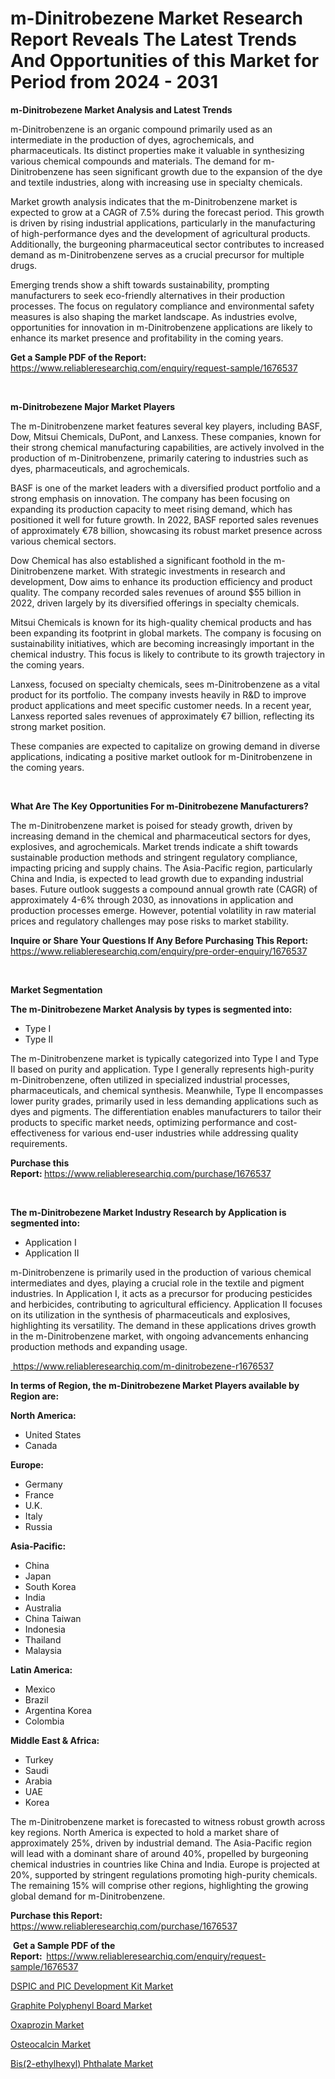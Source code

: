 <p><h1>m-Dinitrobezene Market Research Report Reveals The Latest Trends And Opportunities of this Market for Period from 2024 - 2031</h1></p><p><strong>m-Dinitrobezene Market Analysis and Latest Trends</strong></p>
<p><p>m-Dinitrobenzene is an organic compound primarily used as an intermediate in the production of dyes, agrochemicals, and pharmaceuticals. Its distinct properties make it valuable in synthesizing various chemical compounds and materials. The demand for m-Dinitrobenzene has seen significant growth due to the expansion of the dye and textile industries, along with increasing use in specialty chemicals.</p><p>Market growth analysis indicates that the m-Dinitrobenzene market is expected to grow at a CAGR of 7.5% during the forecast period. This growth is driven by rising industrial applications, particularly in the manufacturing of high-performance dyes and the development of agricultural products. Additionally, the burgeoning pharmaceutical sector contributes to increased demand as m-Dinitrobenzene serves as a crucial precursor for multiple drugs.</p><p>Emerging trends show a shift towards sustainability, prompting manufacturers to seek eco-friendly alternatives in their production processes. The focus on regulatory compliance and environmental safety measures is also shaping the market landscape. As industries evolve, opportunities for innovation in m-Dinitrobenzene applications are likely to enhance its market presence and profitability in the coming years.</p></p>
<p><strong>Get a Sample PDF of the Report:&nbsp;</strong> <a href="https://www.reliableresearchiq.com/enquiry/request-sample/1676537?utm_campaign=103&utm_medium=2&utm_source=Github&utm_content=ia&utm_term=03102024&utm_id=m-dinitrobezene">https://www.reliableresearchiq.com/enquiry/request-sample/1676537</a></p>
<p>&nbsp;</p>
<p><strong>m-Dinitrobezene Major Market Players</strong></p>
<p><p>The m-Dinitrobenzene market features several key players, including BASF, Dow, Mitsui Chemicals, DuPont, and Lanxess. These companies, known for their strong chemical manufacturing capabilities, are actively involved in the production of m-Dinitrobenzene, primarily catering to industries such as dyes, pharmaceuticals, and agrochemicals.</p><p>BASF is one of the market leaders with a diversified product portfolio and a strong emphasis on innovation. The company has been focusing on expanding its production capacity to meet rising demand, which has positioned it well for future growth. In 2022, BASF reported sales revenues of approximately €78 billion, showcasing its robust market presence across various chemical sectors.</p><p>Dow Chemical has also established a significant foothold in the m-Dinitrobenzene market. With strategic investments in research and development, Dow aims to enhance its production efficiency and product quality. The company recorded sales revenues of around $55 billion in 2022, driven largely by its diversified offerings in specialty chemicals.</p><p>Mitsui Chemicals is known for its high-quality chemical products and has been expanding its footprint in global markets. The company is focusing on sustainability initiatives, which are becoming increasingly important in the chemical industry. This focus is likely to contribute to its growth trajectory in the coming years.</p><p>Lanxess, focused on specialty chemicals, sees m-Dinitrobenzene as a vital product for its portfolio. The company invests heavily in R&D to improve product applications and meet specific customer needs. In a recent year, Lanxess reported sales revenues of approximately €7 billion, reflecting its strong market position.</p><p>These companies are expected to capitalize on growing demand in diverse applications, indicating a positive market outlook for m-Dinitrobenzene in the coming years.</p></p>
<p>&nbsp;</p>
<p><strong>What Are The Key Opportunities For m-Dinitrobezene Manufacturers?</strong></p>
<p><p>The m-Dinitrobenzene market is poised for steady growth, driven by increasing demand in the chemical and pharmaceutical sectors for dyes, explosives, and agrochemicals. Market trends indicate a shift towards sustainable production methods and stringent regulatory compliance, impacting pricing and supply chains. The Asia-Pacific region, particularly China and India, is expected to lead growth due to expanding industrial bases. Future outlook suggests a compound annual growth rate (CAGR) of approximately 4-6% through 2030, as innovations in application and production processes emerge. However, potential volatility in raw material prices and regulatory challenges may pose risks to market stability.</p></p>
<p><strong>Inquire or Share Your Questions If Any Before Purchasing This Report:</strong> <a href="https://www.reliableresearchiq.com/enquiry/pre-order-enquiry/1676537?utm_campaign=103&utm_medium=2&utm_source=Github&utm_content=ia&utm_term=03102024&utm_id=m-dinitrobezene">https://www.reliableresearchiq.com/enquiry/pre-order-enquiry/1676537</a></p>
<p>&nbsp;</p>
<p><strong>Market Segmentation</strong></p>
<p><strong>The m-Dinitrobezene Market Analysis by types is segmented into:</strong></p>
<p><ul><li>Type I</li><li>Type II</li></ul></p>
<p><p>The m-Dinitrobenzene market is typically categorized into Type I and Type II based on purity and application. Type I generally represents high-purity m-Dinitrobenzene, often utilized in specialized industrial processes, pharmaceuticals, and chemical synthesis. Meanwhile, Type II encompasses lower purity grades, primarily used in less demanding applications such as dyes and pigments. The differentiation enables manufacturers to tailor their products to specific market needs, optimizing performance and cost-effectiveness for various end-user industries while addressing quality requirements.</p></p>
<p><strong>Purchase this Report:&nbsp;</strong><a href="https://www.reliableresearchiq.com/purchase/1676537?utm_campaign=103&utm_medium=2&utm_source=Github&utm_content=ia&utm_term=03102024&utm_id=m-dinitrobezene">https://www.reliableresearchiq.com/purchase/1676537</a></p>
<p>&nbsp;</p>
<p><strong>The m-Dinitrobezene Market Industry Research by Application is segmented into:</strong></p>
<p><ul><li>Application I</li><li>Application II</li></ul></p>
<p><p>m-Dinitrobenzene is primarily used in the production of various chemical intermediates and dyes, playing a crucial role in the textile and pigment industries. In Application I, it acts as a precursor for producing pesticides and herbicides, contributing to agricultural efficiency. Application II focuses on its utilization in the synthesis of pharmaceuticals and explosives, highlighting its versatility. The demand in these applications drives growth in the m-Dinitrobenzene market, with ongoing advancements enhancing production methods and expanding usage.</p></p>
<p><a href="https://www.reliableresearchiq.com/m-dinitrobezene-r1676537?utm_campaign=103&utm_medium=2&utm_source=Github&utm_content=ia&utm_term=03102024&utm_id=m-dinitrobezene">&nbsp;https://www.reliableresearchiq.com/m-dinitrobezene-r1676537</a></p>
<p><strong>In terms of Region, the m-Dinitrobezene Market Players available by Region are:</strong></p>
<p>
    <p> <strong> North America: </strong>
        <ul>
            <li>United States</li>
            <li>Canada</li>
        </ul>
        </p> 
    <p> <strong> Europe: </strong>
        <ul>
            <li>Germany</li>
            <li>France</li>
            <li>U.K.</li>
            <li>Italy</li>
            <li>Russia</li>
        </ul>
        </p> 
    <p> <strong> Asia-Pacific: </strong>
        <ul>
            <li>China</li>
            <li>Japan</li>
            <li>South Korea</li>
            <li>India</li>
            <li>Australia</li>
            <li>China Taiwan</li>
            <li>Indonesia</li>
            <li>Thailand</li>
            <li>Malaysia</li>
        </ul>
        </p> 
    <p> <strong> Latin America: </strong>
        <ul>
            <li>Mexico</li>
            <li>Brazil</li>
            <li>Argentina Korea</li>
            <li>Colombia</li>
        </ul>
        </p> 
    <p> <strong> Middle East & Africa: </strong>
        <ul>
            <li>Turkey</li>
            <li>Saudi</li>
            <li>Arabia</li>
            <li>UAE</li>
            <li>Korea</li>
        </ul>
    </p>
    </p>
<p><p>The m-Dinitrobenzene market is forecasted to witness robust growth across key regions. North America is expected to hold a market share of approximately 25%, driven by industrial demand. The Asia-Pacific region will lead with a dominant share of around 40%, propelled by burgeoning chemical industries in countries like China and India. Europe is projected at 20%, supported by stringent regulations promoting high-purity chemicals. The remaining 15% will comprise other regions, highlighting the growing global demand for m-Dinitrobenzene.</p></p>
<p><strong>Purchase this Report: </strong><a href="https://www.reliableresearchiq.com/purchase/1676537?utm_campaign=103&utm_medium=2&utm_source=Github&utm_content=ia&utm_term=03102024&utm_id=m-dinitrobezene">https://www.reliableresearchiq.com/purchase/1676537</a></p>
<p>&nbsp;<strong>Get a Sample PDF of the Report:&nbsp;&nbsp;</strong><a href="https://www.reliableresearchiq.com/enquiry/request-sample/1676537?utm_campaign=103&utm_medium=2&utm_source=Github&utm_content=ia&utm_term=03102024&utm_id=m-dinitrobezene">https://www.reliableresearchiq.com/enquiry/request-sample/1676537</a></p>
<p><strong></strong></p>
<p><p><a href="https://issuu.com/reportprime-2/docs/dspic-and-pic-development-kit-marke_5d570b1699a957?utm_campaign=103&utm_medium=2&utm_source=Github&utm_content=ia&utm_term=03102024&utm_id=m-dinitrobezene">DSPIC and PIC Development Kit Market</a></p><p><a href="https://github.com/malandranz3ggo/Market-Research-Report-List-1/blob/main/graphite-polyphenyl-board-market.md?utm_campaign=103&utm_medium=2&utm_source=Github&utm_content=ia&utm_term=03102024&utm_id=m-dinitrobezene">Graphite Polyphenyl Board Market</a></p><p><a href="https://www.linkedin.com/pulse/oxaprozin-market-outlook-share-analysis-growth-trends-azcwf?utm_campaign=103&utm_medium=2&utm_source=Github&utm_content=ia&utm_term=03102024&utm_id=m-dinitrobezene">Oxaprozin Market</a></p><p><a href="https://www.linkedin.com/pulse/global-osteocalcin-market-focus-product-type-humanratrabbitothers-ok0lf?utm_campaign=103&utm_medium=2&utm_source=Github&utm_content=ia&utm_term=03102024&utm_id=m-dinitrobezene">Osteocalcin Market</a></p><p><a href="https://github.com/haydee0czminge/Market-Research-Report-List-1/blob/main/bis2-ethylhexyl-phthalate-market.md?utm_campaign=103&utm_medium=2&utm_source=Github&utm_content=ia&utm_term=03102024&utm_id=m-dinitrobezene">Bis(2-ethylhexyl) Phthalate Market</a></p></p>